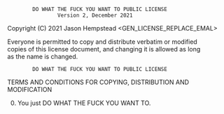             DO WHAT THE FUCK YOU WANT TO PUBLIC LICENSE  
                    Version 2, December 2021  

 Copyright (C) 2021 Jason Hempstead <GEN_LICENSE_REPLACE_EMAL>  
  
 Everyone is permitted to copy and distribute verbatim or modified  
 copies of this license document, and changing it is allowed as long  
 as the name is changed.  
  
            DO WHAT THE FUCK YOU WANT TO PUBLIC LICENSE  
   TERMS AND CONDITIONS FOR COPYING, DISTRIBUTION AND MODIFICATION  
  
  0. You just DO WHAT THE FUCK YOU WANT TO.  
